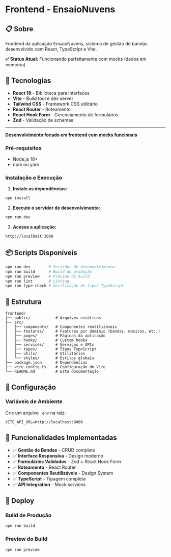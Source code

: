 # Frontend - EnsaioNuvens

## 📋 Sobre

Frontend da aplicação EnsaioNuvens, sistema de gestão de bandas desenvolvido com React, TypeScript e Vite.

**✅ Status Atual:** Funcionando perfeitamente com mocks (dados em memória)

## 🚀 Tecnologias

- **React 18** - Biblioteca para interfaces
- **Vite** - Build tool e dev server
- **Tailwind CSS** - Framework CSS utilitário
- **React Router** - Roteamento
- **React Hook Form** - Gerenciamento de formulários
- **Zod** - Validação de schemas

---

**Desenvolvimento focado em frontend com mocks funcionais**

### Pré-requisitos
- Node.js 18+
- npm ou yarn

### Instalação e Execução

1. **Instale as dependências:**
```bash
npm install
```

2. **Execute o servidor de desenvolvimento:**
```bash
npm run dev
```

3. **Acesse a aplicação:**
```
http://localhost:3000
```

## 📦 Scripts Disponíveis

```bash
npm run dev        # Servidor de desenvolvimento
npm run build      # Build de produção
npm run preview    # Preview do build
npm run lint       # Linting
npm run type-check # Verificação de tipos TypeScript
```

## 📁 Estrutura

```
frontend/
├── public/           # Arquivos estáticos
├── src/
│   ├── components/   # Componentes reutilizáveis
│   ├── features/     # Features por domínio (bandas, músicos, etc.)
│   ├── pages/        # Páginas da aplicação
│   ├── hooks/        # Custom hooks
│   ├── services/     # Serviços e APIs
│   ├── types/        # Tipos TypeScript
│   ├── utils/        # Utilitários
│   └── styles/       # Estilos globais
├── package.json      # Dependências
├── vite.config.ts    # Configuração do Vite
└── README.md         # Esta documentação
```

## 🔧 Configuração

### Variáveis de Ambiente

Crie um arquivo `.env` na raiz:

```env
VITE_API_URL=http://localhost:8000
```

## 🎯 Funcionalidades Implementadas

- ✅ **Gestão de Bandas** - CRUD completo
- ✅ **Interface Responsiva** - Design moderno
- ✅ **Formulários Validados** - Zod + React Hook Form
- ✅ **Roteamento** - React Router
- ✅ **Componentes Reutilizáveis** - Design System
- ✅ **TypeScript** - Tipagem completa
- ✅ **API Integration** - Mock services

## 🚢 Deploy

### Build de Produção
```bash
npm run build
```

### Preview do Build
```bash
npm run preview
```
